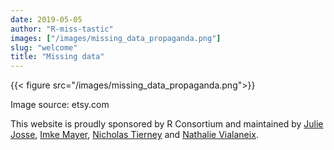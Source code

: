 ```yaml
---
date: 2019-05-05
author: "R-miss-tastic"
images: ["/images/missing_data_propaganda.png"]
slug: "welcome"
title: "Missing data"
---
```


{{< figure src="/images/missing_data_propaganda.png">}}
<!--more-->
Image source: etsy.com

This website is proudly sponsored by R Consortium and maintained by <a href="http://juliejosse.com" target="_blank">Julie Josse</a>, <a href="https://www.imkemayer.com" target="_blank">Imke Mayer</a>, <a href="https://www.njtierney.com" target="_blank">Nicholas Tierney</a> and <a href="http://www.nathalievialaneix.eu" target="_blank">Nathalie Vialaneix</a>.




